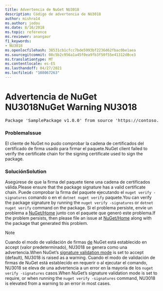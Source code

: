 ```yaml
---
title: Advertencia de NuGet NU3018
description: Código de advertencia de NU3018
author: mishra14
ms.author: jodou
ms.date: 8/16/2018
ms.topic: reference
ms.reviewer: anangaur
f1_keywords:
- NU3018
ms.openlocfilehash: 38531cb1cfcc7bde5993bf2236d62fbac0be1aea
ms.sourcegitcommit: 08c5b2c956a1a45f0ea9fb3f50f55e41312d8ce3
ms.translationtype: MT
ms.contentlocale: es-ES
ms.lasthandoff: 04/27/2021
ms.locfileid: "108067263"
---
```

# <a name="nuget-warning-nu3018"></a><span data-ttu-id="f6819-103">Advertencia de NuGet NU3018</span><span class="sxs-lookup"><span data-stu-id="f6819-103">NuGet Warning NU3018</span></span>

<pre>Package 'SamplePackage v1.0.0' from source 'https://contoso.com/index.json': The primary signature's signing certificate is not trusted by the trust provider.</pre>

### <a name="issue"></a><span data-ttu-id="f6819-104">Problema</span><span class="sxs-lookup"><span data-stu-id="f6819-104">Issue</span></span>

<span data-ttu-id="f6819-105">El cliente de NuGet no pudo comprobar la cadena de certificados del certificado de firma usado para firmar el paquete.</span><span class="sxs-lookup"><span data-stu-id="f6819-105">NuGet client failed to verify the certificate chain for the signing certificate used to sign the package.</span></span>

### <a name="solution"></a><span data-ttu-id="f6819-106">Solución</span><span class="sxs-lookup"><span data-stu-id="f6819-106">Solution</span></span>

<span data-ttu-id="f6819-107">Asegúrese de que la firma del paquete tiene una cadena de certificados válida.</span><span class="sxs-lookup"><span data-stu-id="f6819-107">Please ensure that the package signature has a valid certificate chain.</span></span> <span data-ttu-id="f6819-108">Puede comprobar la firma del paquete ejecutando el `nuget verify -signatures` comando o en el `dotnet nuget verify` paquete.</span><span class="sxs-lookup"><span data-stu-id="f6819-108">You can verify the package signature by running the `nuget verify -signatures` or `dotnet nuget verify` command on the package.</span></span> <span data-ttu-id="f6819-109">Si el problema persiste, envíe un problema a [NuGet/Home](https://github.com/NuGet/Home/issues) junto con el paquete que generó este problema.</span><span class="sxs-lookup"><span data-stu-id="f6819-109">If the problem persists, then please file an issue at [NuGet/Home](https://github.com/NuGet/Home/issues) along with the package that generated this problem.</span></span>

> [!Note]
> <span data-ttu-id="f6819-110">Cuando el modo de validación de firmas [de](../../consume-packages/installing-signed-packages.md#configure-package-signature-requirements) NuGet está establecido en accept (valor predeterminado), NU3018 se genera como una advertencia.</span><span class="sxs-lookup"><span data-stu-id="f6819-110">When NuGet’s [signature validation mode](../../consume-packages/installing-signed-packages.md#configure-package-signature-requirements) is set to accept (default), NU3018 is raised as a warning.</span></span>
> <span data-ttu-id="f6819-111">Cuando el modo de validación de firmas de NuGet está establecido en requerir o al ejecutar el comando, NU3018 se eleva de una advertencia a un error en la mayoría de los `nuget verify -signatures` casos.</span><span class="sxs-lookup"><span data-stu-id="f6819-111">When NuGet’s signature validation mode is set to require, or when running the `nuget verify -signatures` command, NU3018 is elevated from a warning to an error in most cases.</span></span>
